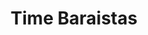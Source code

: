 ---
layout: credit-info
headerstatus: shunk-header
title: Time Baraistas
showreel_weight: 115
credits_weight: 118
thumbnail: /assets/img/credits-grid/time-baristas.jpg
image: /assets/img/credits-grid/opengraph/time-baristas.jpg
image_size: 3
category: credits
role: Composer
type: Web Series
year: 2013
imdb: http://www.imdb.com/title/tt3382828
soundcloud: https://w.soundcloud.com/player/?url=https%3A//api.soundcloud.com/tracks/164262609&amp;color=ff5500&amp;auto_play=false&amp;hide_related=false&amp;show_comments=true&amp;show_user=true&amp;show_reposts=false
genre: Sean O'Neill
director: Adam Lipsius
writers: Sean O'Neill, Alex Young
synopsis: Time Travel. Bionic Women. Murder. A comedic web series about two slackers who inadvertently turn their coffee-maker into a time machine.
---